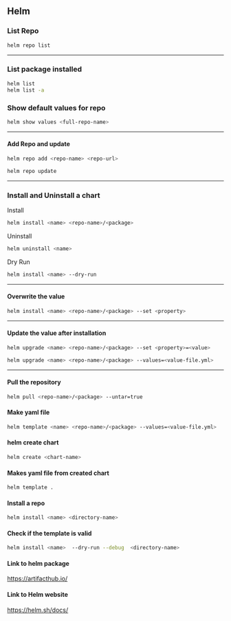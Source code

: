 ## Helm

### List Repo
```sh
helm repo list
```
---
### List package installed
```sh
helm list
helm list -a
```

### Show default values for repo
```sh
helm show values <full-repo-name>
```

---
#### Add Repo and update
```sh
helm repo add <repo-name> <repo-url>
```
```sh
helm repo update
```
----
### Install and Uninstall a chart
Install
```sh
helm install <name> <repo-name>/<package>
```
Uninstall
```sh
helm uninstall <name>
```
Dry Run
```sh
helm install <name> --dry-run
```
----
#### Overwrite the value
```sh
helm install <name> <repo-name>/<package> --set <property>
```

---
#### Update the value after installation
```sh
helm upgrade <name> <repo-name>/<package> --set <property>=<value>
```
```sh
helm upgrade <name> <repo-name>/<package> --values=<value-file.yml>
```
---

#### Pull the repository
```sh
helm pull <repo-name>/<package> --untar=true
```




#### Make yaml file
```sh
helm template <name> <repo-name>/<package> --values=<value-file.yml>
```
#### helm create chart
```sh
helm create <chart-name> 
```
#### Makes yaml file from created chart
```sh
helm template .
```
#### Install a repo
```sh
helm install <name> <directory-name>
```
#### Check if the template is valid
```sh
helm install <name>  --dry-run --debug  <directory-name>
```
#### Link to helm package
https://artifacthub.io/

#### Link to Helm website
https://helm.sh/docs/
